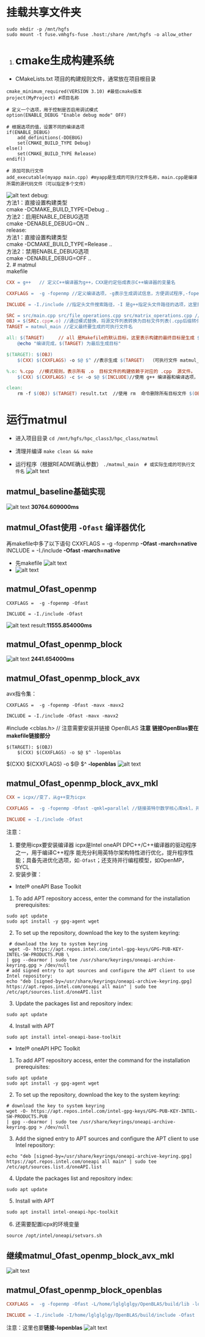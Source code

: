 # 挂载共享文件夹
```shell
sudo mkdir -p /mnt/hgfs
sudo mount -t fuse.vmhgfs-fuse .host:/share /mnt/hgfs -o allow_other
```
1. # cmake生成构建系统
- CMakeLists.txt
  项目的构建规则文件，通常放在项目根目录
```shell
cmake_minimum_required(VERSION 3.10) #最低cmake版本
project(MyProject) #项目名称

# 定义一个选项，用于控制是否启用调试模式
option(ENABLE_DEBUG "Enable debug mode" OFF)

# 根据选项的值，设置不同的编译选项
if(ENABLE_DEBUG)
    add_definitions(-DDEBUG)
    set(CMAKE_BUILD_TYPE Debug)
else()
    set(CMAKE_BUILD_TYPE Release)
endif()

# 添加可执行文件
add_executable(myapp main.cpp) #myapp是生成的可执行文件名称，main.cpp是编译所需的源代码文件（可以指定多个文件）
```
![alt text](image-1.png)
debug:        
方法1：直接设置构建类型    
cmake -DCMAKE_BUILD_TYPE=Debug ..      
方法2：启用ENABLE_DEBUG选项      
cmake -DENABLE_DEBUG=ON ..      
release:       
方法1：直接设置构建类型      
cmake -DCMAKE_BUILD_TYPE=Release ..      
方法2：禁用ENABLE_DEBUG选项      
cmake -DENABLE_DEBUG=OFF ..   
2. # matmul    
makefile
```makefile
CXX = g++   // 定义C++编译器为g++，CXX是约定俗成表示C++编译器的变量名

CXXFLAGS =  -g -fopenmp //定义编译选项，-g表示生成调试信息，方便调试程序,-fopenmp 用于开启OpenMP支持，可以实现并行计算

INCLUDE = -I./include //指定头文件搜索路径，-I 是g++指定头文件路径的选项，这里指定为当前目录下的include文件夹

SRC = src/main.cpp src/file_operations.cpp src/matrix_operations.cpp //定义源文件列表
OBJ = $(SRC:.cpp=.o) //通过模式替换，将源文件列表转换为目标文件列表(.cpp后缀转化为.o)
TARGET = matmul_main //定义最终要生成的可执行文件名

all: $(TARGET)     // all 是Makefile的默认目标，这里表示构建的最终目标是生成 $(TARGET)（即可执行文件 matmul_main）
	@echo "编译完成，$(TARGET) 为最后生成目标"

$(TARGET): $(OBJ)
	$(CXX) $(CXXFLAGS) -o $@ $^ //表示生成 $(TARGET)  （可执行文件 matmul_main  ）依赖于 $(OBJ)  （所有目标文件）。

%.o: %.cpp  //模式规则，表示所有 .o  目标文件的构建依赖于对应的 .cpp  源文件。
	$(CXX) $(CXXFLAGS) -c $< -o $@ $(INCLUDE)//使用 g++ 编译器和编译选项，-c选项表示只编译不链接，生成目标文件。$< 表示第一个依赖（即 .cpp  源文件），-o 后接目标文件（ $@ ），同时指定头文件搜索路径 $(INCLUDE)  

clean:
	rm -f $(OBJ) $(TARGET) result.txt  //使用 rm  命令删除所有目标文件 $(OBJ)  、可执行文件 $(TARGET)  以及名为 result.txt  的文件 ， -f  选项表示强制删除，不提示。
```
# 运行matmul
- 进入项目目录
`cd /mnt/hgfs/hpc_class3/hpc_class/matmul`

- 清理并编译
`make clean && make`

- 运行程序（根据README确认参数）
`./matmul_main  # 或实际生成的可执行文件名`
![alt text](image-2.png)

## matmul_baseline基础实现
![alt text](image-3.png)
**30764.609000ms**
## matmul_Ofast使用 `-Ofast` 编译器优化
再makefile中多了以下语句
CXXFLAGS =  -g -fopenmp **-Ofast -march=native**
INCLUDE = -I./include **-Ofast -march=native**
- 先makefile
  ![alt text](image-4.png)
- ![alt text](image-5.png)
## matmul_Ofast_openmp
```shel
CXXFLAGS =  -g -fopenmp -Ofast

INCLUDE = -I./include -Ofast
```
![alt text](image-6.png)
result:**11555.854000ms**
## matmul_Ofast_openmp_block
![alt text](image-7.png)
**2441.654000ms**
## matmul_Ofast_openmp_block_avx
avx指令集：
```shell
CXXFLAGS =  -g -fopenmp -Ofast -mavx -mavx2

INCLUDE = -I./include -Ofast -mavx -mavx2
```
#include <cblas.h> // 注意需要安装并链接 OpenBLAS
**注意**
**链接OpenBlas要在makefile链接部分**
```shell
$(TARGET): $(OBJ)
	$(CXX) $(CXXFLAGS) -o $@ $^ -lopenblas
```
$(CXX) $(CXXFLAGS) -o $@ $^ **-lopenblas**
![alt text](image-8.png)
## matmul_Ofast_openmp_block_avx_mkl
```makefile
CXX = icpx//变了，从g++变为icpx

CXXFLAGS =  -g -fopenmp -Ofast -qmkl=parallel //链接英特尔数学核心库mkl，并启用并行模式

INCLUDE = -I./include -Ofast 
```
注意：
1. 要使用icpx要安装编译器
   icpx是Intel oneAPI DPC++/C++编译器的驱动程序之一，用于编译C++程序
   能充分利用英特尔架构特性进行优化，提升程序性能；具备先进优化选项，如`-Ofast`；还支持并行编程模型，如OpenMP，SYCL
2. 安装步骤：
  - Intel® oneAPI Base Toolkit
  1. To add APT repository access, enter the command for the installation prerequisites:
   ```shell
   sudo apt update
   sudo apt install -y gpg-agent wget
   ```
  2. To set up the repository, download the key to the system keyring:
  ```shell 
   # download the key to system keyring
   wget -O- https://apt.repos.intel.com/intel-gpg-keys/GPG-PUB-KEY-INTEL-SW-PRODUCTS.PUB \
  | gpg --dearmor | sudo tee /usr/share/keyrings/oneapi-archive-keyring.gpg > /dev/null
  # add signed entry to apt sources and configure the APT client to use Intel repository:
  echo "deb [signed-by=/usr/share/keyrings/oneapi-archive-keyring.gpg] https://apt.repos.intel.com/oneapi all main" | sudo tee /etc/apt/sources.list.d/oneAPI.list
  ```
  3. Update the packages list and repository index:
  ```shell
  sudo apt update
  ```
  4. Install with APT
  ```shell
  sudo apt install intel-oneapi-base-toolkit
  ```
  -  Intel® oneAPI HPC Toolkit 
  1. To add APT repository access, enter the command for the installation prerequisites:
   ```shell
   sudo apt update
   sudo apt install -y gpg-agent wget
   ```
  2. To set up the repository, download the key to the system keyring:
   ```shell
   # download the key to system keyring
   wget -O- https://apt.repos.intel.com/intel-gpg-keys/GPG-PUB-KEY-INTEL-SW-PRODUCTS.PUB 
   | gpg --dearmor | sudo tee /usr/share/keyrings/oneapi-archive-keyring.gpg > /dev/null
   ```
  3. Add the signed entry to APT sources and configure the APT client to use Intel repository:
   ```shell
   echo "deb [signed-by=/usr/share/keyrings/oneapi-archive-keyring.gpg] https://apt.repos.intel.com/oneapi all main" | sudo tee /etc/apt/sources.list.d/oneAPI.list
   ```
  4. Update the packages list and repository index:
   ```shell
   sudo apt update
   ```
  5. Install with APT
   ```shell
   sudo apt install intel-oneapi-hpc-toolkit
   ```
  6. 还需要配置icpx的环境变量
   ```shell
   source /opt/intel/oneapi/setvars.sh
   ```

## 继续matmul_Ofast_openmp_block_avx_mkl
![alt text](image-9.png)
## matmul_Ofast_openmp_block_openblas
```makefile
CXXFLAGS =  -g -fopenmp -Ofast -L/home/lglglglgy/OpenBLAS/build/lib -lopenblas

INCLUDE = -I./include -I/home/lglglglgy/OpenBLAS/build/include -Ofast 
```
注意：这里也要**链接-lopenblas**
![alt text](image-10.png)

